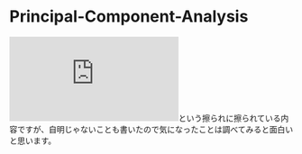 # Principal-Component-Analysis
![PCA with Rの入門](https://github.com/ShoShohh/Principal-Component-Analysis/blob/main/PCA%20with%20R.pdf)という擦られに擦られている内容ですが、自明じゃないことも書いたので気になったことは調べてみると面白いと思います。
